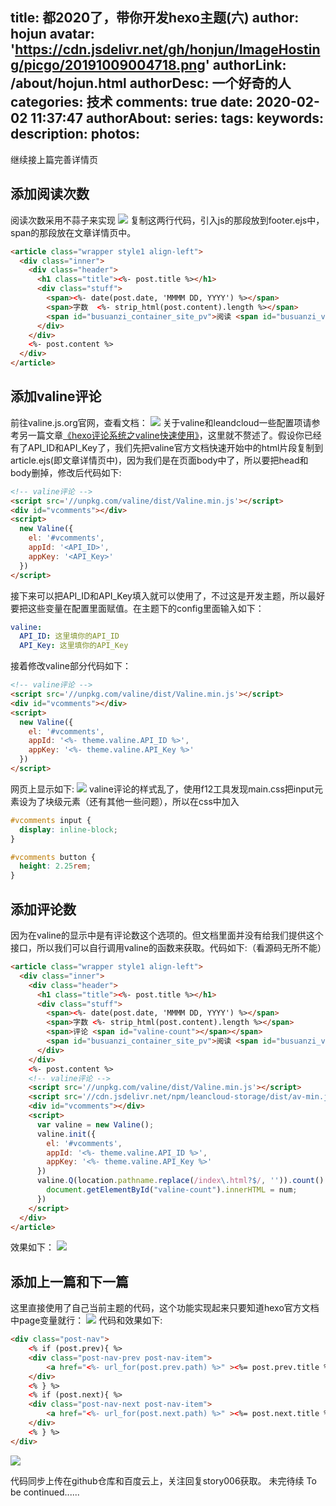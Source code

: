 title: 都2020了，带你开发hexo主题(六)
author: hojun
avatar: 'https://cdn.jsdelivr.net/gh/honjun/ImageHosting/picgo/20191009004718.png'
authorLink: /about/hojun.html
authorDesc: 一个好奇的人
categories: 技术
comments: true
date: 2020-02-02 11:37:47
authorAbout:
series:
tags:
keywords:
description:
photos:
---
继续接上篇完善详情页

## 添加阅读次数

阅读次数采用不蒜子来实现
![](https://cdn.jsdelivr.net/gh/honjun/ImageHosting/picgo/20200202120845.png)
复制这两行代码，引入js的那段放到footer.ejs中，span的那段放在文章详情页中。
```html
<article class="wrapper style1 align-left">
  <div class="inner">
    <div class="header">
      <h1 class="title"><%- post.title %></h1>
      <div class="stuff">
        <span><%- date(post.date, 'MMMM DD, YYYY') %></span>
        <span>字数  <%- strip_html(post.content).length %></span>
        <span id="busuanzi_container_site_pv">阅读 <span id="busuanzi_value_site_pv"></span></span>
      </div>
    </div>
    <%- post.content %>
  </div>
</article>
```

## 添加valine评论

前往valine.js.org官网，查看文档：
![](https://cdn.jsdelivr.net/gh/honjun/ImageHosting/picgo/20200202123803.png)
关于valine和leandcloud一些配置项请参考另一篇文章[《hexo评论系统之valine快速使用》](https://www.hojun.cn/2018/08/07/ck60ric6p0058t0va18tgsd9d/)，这里就不赘述了。假设你已经有了API_ID和API_Key了，我们先把valine官方文档快速开始中的html片段复制到article.ejs(即文章详情页中)，因为我们是在页面body中了，所以要把head和body删掉，修改后代码如下:
```html
<!-- valine评论 -->
<script src='//unpkg.com/valine/dist/Valine.min.js'></script>
<div id="vcomments"></div>
<script>
  new Valine({
    el: '#vcomments',
    appId: '<API_ID>',
    appKey: '<API_Key>'
  })
</script>
```
接下来可以把API_ID和API_Key填入就可以使用了，不过这是开发主题，所以最好要把这些变量在配置里面赋值。在主题下的config里面输入如下：
```yml
valine:
  API_ID: 这里填你的API_ID
  API_Key: 这里填你的API_Key
```
接着修改valine部分代码如下：
```html
<!-- valine评论 -->
<script src='//unpkg.com/valine/dist/Valine.min.js'></script>
<div id="vcomments"></div>
<script>
  new Valine({
    el: '#vcomments',
    appId: '<%- theme.valine.API_ID %>',
    appKey: '<%- theme.valine.API_Key %>'
  })
</script>
```
网页上显示如下:
![](https://cdn.jsdelivr.net/gh/honjun/ImageHosting/picgo/20200202130619.png)
valine评论的样式乱了，使用f12工具发现main.css把input元素设为了块级元素（还有其他一些问题），所以在css中加入
```css
#vcomments input {
  display: inline-block;
}

#vcomments button {
  height: 2.25rem;
}
```

## 添加评论数

因为在valine的显示中是有评论数这个选项的。但文档里面并没有给我们提供这个接口，所以我们可以自行调用valine的函数来获取。代码如下:（看源码无所不能）
```html
<article class="wrapper style1 align-left">
  <div class="inner">
    <div class="header">
      <h1 class="title"><%- post.title %></h1>
      <div class="stuff">
        <span><%- date(post.date, 'MMMM DD, YYYY') %></span>
        <span>字数 <%- strip_html(post.content).length %></span>
        <span>评论 <span id="valine-count"></span></span>
        <span id="busuanzi_container_site_pv">阅读 <span id="busuanzi_value_site_pv"></span></span>
      </div>
    </div>
    <%- post.content %>
    <!-- valine评论 -->
    <script src='//unpkg.com/valine/dist/Valine.min.js'></script>
    <script src='//cdn.jsdelivr.net/npm/leancloud-storage/dist/av-min.js'></script>
    <div id="vcomments"></div>
    <script>
      var valine = new Valine();
      valine.init({
        el: '#vcomments',
        appId: '<%- theme.valine.API_ID %>',
        appKey: '<%- theme.valine.API_Key %>'
      })
      valine.Q(location.pathname.replace(/index\.html?$/, '')).count().then(num => {
        document.getElementById("valine-count").innerHTML = num;
      })
    </script>
  </div>
</article>
```
效果如下：
![](https://cdn.jsdelivr.net/gh/honjun/ImageHosting/picgo/20200202145451.png)

## 添加上一篇和下一篇

这里直接使用了自己当前主题的代码，这个功能实现起来只要知道hexo官方文档中page变量就行：
![](https://cdn.jsdelivr.net/gh/honjun/ImageHosting/picgo/20200202191822.png)
代码和效果如下:
```html
<div class="post-nav">
    <% if (post.prev){ %>
    <div class="post-nav-prev post-nav-item">
        <a href="<%- url_for(post.prev.path) %>" ><%= post.prev.title %><i class="fa fa-chevron-left"></i></a>
    </div>
    <% } %>
    <% if (post.next){ %>
    <div class="post-nav-next post-nav-item">
        <a href="<%- url_for(post.next.path) %>" ><%= post.next.title %><i class="fa fa-chevron-right"></i></a>
    </div>
    <% } %>
</div>
```
![](https://cdn.jsdelivr.net/gh/honjun/ImageHosting/picgo/20200203220040.png)

代码同步上传在github仓库和百度云上，关注回复story006获取。
未完待续 To be continued......